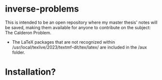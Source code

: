 # inverse-problems
This is intended to be an open repository where my master thesis' notes will be saved, making them available for anyone to contribute on the subject: The Calderon Problem.

- The LaTeX packages that are not recognized within /usr/local/texlive/2023/textmf-dit/tex/latex/ are included in the /aux folder.

# Installation?